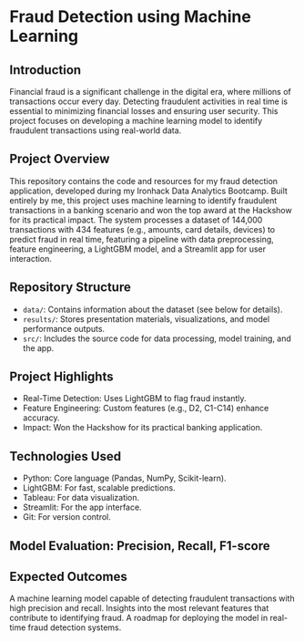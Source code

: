 # Fraud Detection using Machine Learning

## Introduction
Financial fraud is a significant challenge in the digital era, where millions of transactions occur every day. Detecting fraudulent activities in real time is essential to minimizing financial losses and ensuring user security. This project focuses on developing a machine learning model to identify fraudulent transactions using real-world data.

## Project Overview
This repository contains the code and resources for my fraud detection application, developed during my Ironhack Data Analytics Bootcamp. Built entirely by me, this project uses machine learning to identify fraudulent transactions in a banking scenario and won the top award at the Hackshow for its practical impact. The system processes a dataset of 144,000 transactions with 434 features (e.g., amounts, card details, devices) to predict fraud in real time, featuring a pipeline with data preprocessing, feature engineering, a LightGBM model, and a Streamlit app for user interaction.

## Repository Structure

- `data/`: Contains information about the dataset (see below for details).
- `results/`: Stores presentation materials, visualizations, and model performance outputs.
- `src/`: Includes the source code for data processing, model training, and the app.

## Project Highlights

- Real-Time Detection: Uses LightGBM to flag fraud instantly.
- Feature Engineering: Custom features (e.g., D2, C1-C14) enhance accuracy.
- Impact: Won the Hackshow for its practical banking application.

## Technologies Used

- Python: Core language (Pandas, NumPy, Scikit-learn).
- LightGBM: For fast, scalable predictions.
- Tableau: For data visualization.
- Streamlit: For the app interface.
- Git: For version control.

## Model Evaluation: Precision, Recall, F1-score

## Expected Outcomes
A machine learning model capable of detecting fraudulent transactions with high precision and recall.
Insights into the most relevant features that contribute to identifying fraud.
A roadmap for deploying the model in real-time fraud detection systems.
